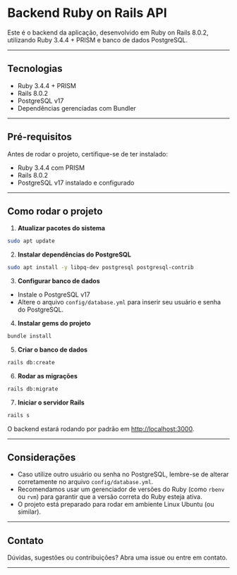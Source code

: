 # Backend Ruby on Rails API

Este é o backend da aplicação, desenvolvido em Ruby on Rails 8.0.2, utilizando Ruby 3.4.4 + PRISM e banco de dados PostgreSQL.

---

## Tecnologias

- Ruby 3.4.4 + PRISM
- Rails 8.0.2
- PostgreSQL v17
- Dependências gerenciadas com Bundler

---

## Pré-requisitos

Antes de rodar o projeto, certifique-se de ter instalado:

- Ruby 3.4.4 com PRISM
- Rails 8.0.2
- PostgreSQL v17 instalado e configurado

---

## Como rodar o projeto

1. **Atualizar pacotes do sistema**

```bash
sudo apt update
```

2. **Instalar dependências do PostgreSQL**

```bash
sudo apt install -y libpq-dev postgresql postgresql-contrib
```

3. **Configurar banco de dados**

- Instale o PostgreSQL v17
- Altere o arquivo `config/database.yml` para inserir seu usuário e senha do PostgreSQL.

4. **Instalar gems do projeto**

```bash
bundle install
```

5. **Criar o banco de dados**

```bash
rails db:create
```

6. **Rodar as migrações**

```bash
rails db:migrate
```

7. **Iniciar o servidor Rails**

```bash
rails s
```

O backend estará rodando por padrão em [http://localhost:3000](http://localhost:3000).

---

## Considerações

- Caso utilize outro usuário ou senha no PostgreSQL, lembre-se de alterar corretamente no arquivo `config/database.yml`.
- Recomendamos usar um gerenciador de versões do Ruby (como `rbenv` ou `rvm`) para garantir que a versão correta do Ruby esteja ativa.
- O projeto está preparado para rodar em ambiente Linux Ubuntu (ou similar).

---

## Contato

Dúvidas, sugestões ou contribuições? Abra uma issue ou entre em contato.

---
